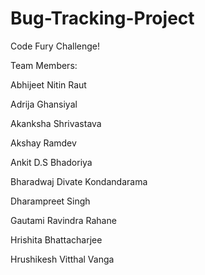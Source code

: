 # Bug-Tracking-Project
Code Fury Challenge!

Team Members:

Abhijeet Nitin Raut

Adrija Ghansiyal

Akanksha Shrivastava

Akshay Ramdev

Ankit D.S Bhadoriya

Bharadwaj Divate Kondandarama

Dharampreet Singh

Gautami Ravindra Rahane

Hrishita Bhattacharjee

Hrushikesh Vitthal Vanga
